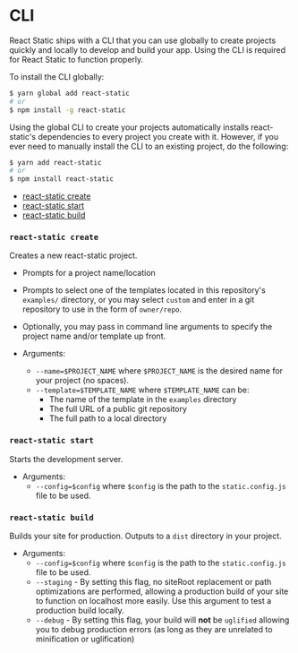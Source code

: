 # CLI

React Static ships with a CLI that you can use globally to create projects quickly and locally to develop and build your app. Using the CLI is required for React Static to function properly.

To install the CLI globally:

```bash
$ yarn global add react-static
# or
$ npm install -g react-static
```

Using the global CLI to create your projects automatically installs react-static's dependencies to every project you create with it. However, if you ever need to manually install the CLI to an existing project, do the following:

```bash
$ yarn add react-static
# or
$ npm install react-static
```

* [react-static create](#react-static-create)
* [react-static start](#react-static-start)
* [react-static build](#react-static-build)

### `react-static create`

Creates a new react-static project.

* Prompts for a project name/location
* Prompts to select one of the templates located in this repository's `examples/` directory, or you may select `custom` and enter in a git repository to use in the form of `owner/repo`.
* Optionally, you may pass in command line arguments to specify the project name and/or template up front.

* Arguments:
  * `--name=$PROJECT_NAME` where `$PROJECT_NAME` is the desired name for your project (no spaces).
  * `--template=$TEMPLATE_NAME` where `$TEMPLATE_NAME` can be:
    * The name of the template in the `examples` directory
    * The full URL of a public git repository
    * The full path to a local directory

### `react-static start`

Starts the development server.

* Arguments:
  * `--config=$config` where `$config` is the path to the `static.config.js` file to be used.

### `react-static build`

Builds your site for production. Outputs to a `dist` directory in your project.

* Arguments:
  * `--config=$config` where `$config` is the path to the `static.config.js` file to be used.
  * `--staging` - By setting this flag, no siteRoot replacement or path optimizations are performed, allowing a production build of your site to function on localhost more easily. Use this argument to test a production build locally.
  * `--debug` - By setting this flag, your build will **not** be `uglified` allowing you to debug production errors (as long as they are unrelated to minification or uglification)
